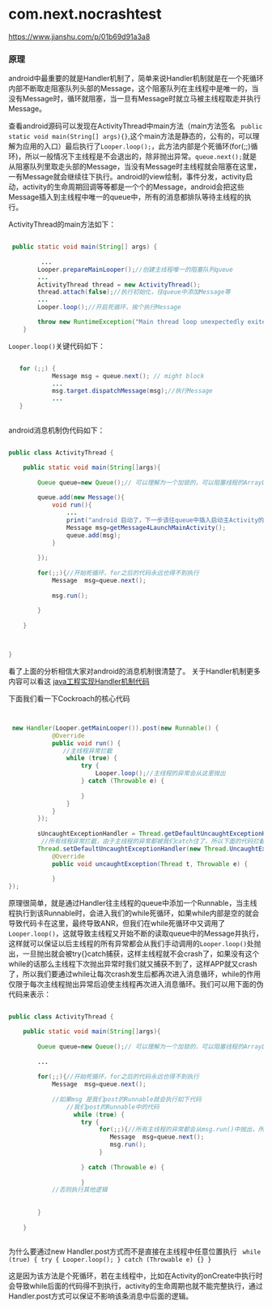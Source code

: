 # com.next.nocrashtest
https://www.jianshu.com/p/01b69d91a3a8
### 原理

android中最重要的就是Handler机制了，简单来说Handler机制就是在一个死循环内部不断取走阻塞队列头部的Message，这个阻塞队列在主线程中是唯一的，当没有Message时，循环就阻塞，当一旦有Message时就立马被主线程取走并执行Message。

查看android源码可以发现在ActivityThread中main方法（main方法签名 ` public static void main(String[] args){}`,这个main方法是静态的，公有的，可以理解为应用的入口）最后执行了`Looper.loop();`，此方法内部是个死循环(for(;;)循环)，所以一般情况下主线程是不会退出的，除非抛出异常。`queue.next();`就是从阻塞队列里取走头部的Message，当没有Message时主线程就会阻塞在这里，一有Message就会继续往下执行。android的view绘制，事件分发，activity启动，activity的生命周期回调等等都是一个个的Message，android会把这些Message插入到主线程中唯一的queue中，所有的消息都排队等待主线程的执行。


ActivityThread的main方法如下：

```java

 public static void main(String[] args) {
         
		 ...
        Looper.prepareMainLooper();//创建主线程唯一的阻塞队列queue
        ...
        ActivityThread thread = new ActivityThread();
        thread.attach(false);//执行初始化，往queue中添加Message等
        ...
        Looper.loop();//开启死循环，挨个执行Message

        throw new RuntimeException("Main thread loop unexpectedly exited");
    }

```

`Looper.loop()`关键代码如下：

```java

   for (;;) {
            Message msg = queue.next(); // might block
            ...
            msg.target.dispatchMessage(msg);//执行Message
            ...
   }
            
```


android消息机制伪代码如下：

```java

public class ActivityThread {

	public static void main(String[]args){
		
		Queue queue=new Queue();// 可以理解为一个加锁的，可以阻塞线程的ArrayList
		
		queue.add(new Message(){
			void run(){
				...
				print("android 启动了，下一步该往queue中插入启动主Activity的Message了");
				Message msg=getMessage4LaunchMainActivity();
				queue.add(msg);
			}
		
		});
		
		for(;;){//开始死循环，for之后的代码永远也得不到执行
			Message  msg=queue.next();
			
			msg.run();
		
		}
	
	}



}


```
看了上面的分析相信大家对android的消息机制很清楚了。
关于Handler机制更多内容可以看这
[java工程实现Handler机制代码](https://android-notes.github.io/2016/12/03/5%E5%88%86%E9%92%9F%E5%AE%8C%E5%85%A8%E7%90%86%E8%A7%A3android-handler/)


下面我们看一下Cockroach的核心代码

```java


 new Handler(Looper.getMainLooper()).post(new Runnable() {
            @Override
            public void run() {
               //主线程异常拦截
                while (true) {
                    try {
                        Looper.loop();//主线程的异常会从这里抛出
                    } catch (Throwable e) {
                                                
                    }
                }
            }
        });
       
        sUncaughtExceptionHandler = Thread.getDefaultUncaughtExceptionHandler();
         //所有线程异常拦截，由于主线程的异常都被我们catch住了，所以下面的代码拦截到的都是子线程的异常
        Thread.setDefaultUncaughtExceptionHandler(new Thread.UncaughtExceptionHandler() {
            @Override
            public void uncaughtException(Thread t, Throwable e) {
                
            }
});

```

原理很简单，就是通过Handler往主线程的queue中添加一个Runnable，当主线程执行到该Runnable时，会进入我们的while死循环，如果while内部是空的就会导致代码卡在这里，最终导致ANR，但我们在while死循环中又调用了`Looper.loop()`，这就导致主线程又开始不断的读取queue中的Message并执行，这样就可以保证以后主线程的所有异常都会从我们手动调用的`Looper.loop()`处抛出，一旦抛出就会被try{}catch捕获，这样主线程就不会crash了，如果没有这个while的话那么主线程下次抛出异常时我们就又捕获不到了，这样APP就又crash了，所以我们要通过while让每次crash发生后都再次进入消息循环，while的作用仅限于每次主线程抛出异常后迫使主线程再次进入消息循环。我们可以用下面的伪代码来表示：

```java

public class ActivityThread {

	public static void main(String[]args){
		
		Queue queue=new Queue();// 可以理解为一个加锁的，可以阻塞线程的ArrayList
		
		...
		
		for(;;){//开始死循环，for之后的代码永远也得不到执行
			Message  msg=queue.next();
			
			//如果msg 是我们post的Runnable就会执行如下代码
				//我们post的Runnable中的代码
				  while (true) {
                    try {
                       	 for(;;){//所有主线程的异常都会从msg.run()中抛出，所以我们加一个try{}catch来捕获所有主线程异常，捕获到后再次强迫进入循环，不断读取queue中消息并执行
                       	 	Message  msg=queue.next();
                       	 	msg.run();
                       	 }
                       
                    } catch (Throwable e) {
                    
                    }
			//否则执行其他逻辑	
			 
		
		}
	
	}



```

为什么要通过new Handler.post方式而不是直接在主线程中任意位置执行
` while (true) {
                    try {
                        Looper.loop();
                    } catch (Throwable e) {}
                }`

 这是因为该方法是个死循环，若在主线程中，比如在Activity的onCreate中执行时会导致while后面的代码得不到执行，activity的生命周期也就不能完整执行，通过Handler.post方式可以保证不影响该条消息中后面的逻辑。






